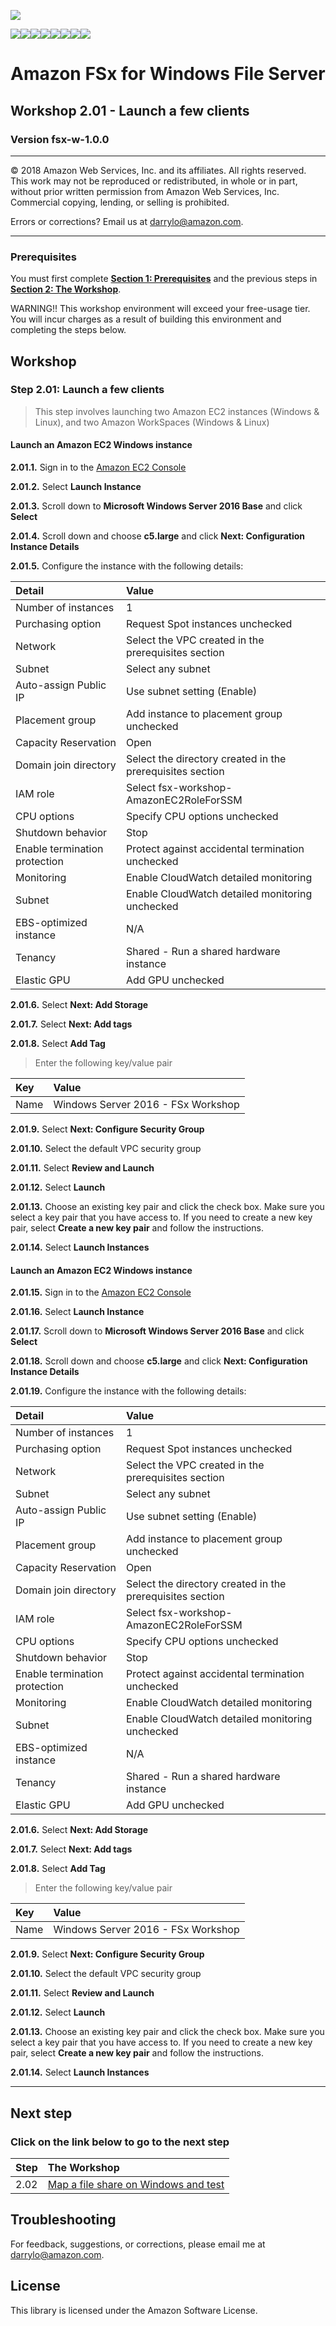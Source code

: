 ![](https://s3.amazonaws.com/aws-us-east-1/tutorial/AWS_logo_PMS_300x180.png)

![](https://s3.amazonaws.com/aws-us-east-1/tutorial/100x100_benefit_available.png)![](https://s3.amazonaws.com/aws-us-east-1/tutorial/100x100_benefit_ingergration.png)![](https://s3.amazonaws.com/aws-us-east-1/tutorial/100x100_benefit_ecryption-lock.png)![](https://s3.amazonaws.com/aws-us-east-1/tutorial/100x100_benefit_fully-managed.png)![](https://s3.amazonaws.com/aws-us-east-1/tutorial/100x100_benefit_lowcost-affordable.png)![](https://s3.amazonaws.com/aws-us-east-1/tutorial/100x100_benefit_performance.png)![](https://s3.amazonaws.com/aws-us-east-1/tutorial/100x100_benefit_scalable.png)![](https://s3.amazonaws.com/aws-us-east-1/tutorial/100x100_benefit_storage.png)
# **Amazon FSx for Windows File Server**

## Workshop 2.01 - Launch a few clients

### Version fsx-w-1.0.0

---

© 2018 Amazon Web Services, Inc. and its affiliates. All rights reserved. This work may not be  reproduced or redistributed, in whole or in part, without prior written permission from Amazon Web Services, Inc. Commercial copying, lending, or selling is prohibited.

Errors or corrections? Email us at [darrylo@amazon.com](mailto:darrylo@amazon.com).

---

### Prerequisites

You must first complete [**Section 1: Prerequisites**](../README.md) and the previous steps in [**Section 2: The Workshop**](../README.md).

WARNING!! This workshop environment will exceed your free-usage tier. You will incur charges as a result of building this environment and completing the steps below.

## Workshop

### Step 2.01: Launch a few clients

> This step involves launching two Amazon EC2 instances (Windows & Linux), and two Amazon WorkSpaces (Windows & Linux)

#### Launch an Amazon EC2 Windows instance

**2.01.1.** Sign in to the [Amazon EC2 Console](https://console.aws.amazon.com/ec2/)

**2.01.2.** Select **Launch Instance**

**2.01.3.** Scroll down to **Microsoft Windows Server 2016 Base** and click **Select**

**2.01.4.** Scroll down and choose **c5.large** and click **Next: Configuration Instance Details**

**2.01.5.** Configure the instance with the following details:

| Detail | Value |
| :--- | :--- |
| Number of instances | 1 |
| Purchasing option | Request Spot instances unchecked |
| Network | Select the VPC created in the prerequisites section |
| Subnet | Select any subnet |
| Auto-assign Public IP | Use subnet setting (Enable) |
| Placement group | Add instance to placement group unchecked |
| Capacity Reservation | Open |
| Domain join directory | Select the directory created in the prerequisites section |
| IAM role | Select fsx-workshop-AmazonEC2RoleForSSM |
| CPU options | Specify CPU options unchecked |
| Shutdown behavior | Stop |
| Enable termination protection | Protect against accidental termination unchecked |
| Monitoring | Enable CloudWatch detailed monitoring |
| Subnet | Enable CloudWatch detailed monitoring unchecked |
| EBS-optimized instance | N/A |
| Tenancy | Shared - Run a shared hardware instance |
| Elastic GPU | Add GPU unchecked |

**2.01.6.** Select **Next: Add Storage**

**2.01.7.** Select **Next: Add tags**

**2.01.8.** Select **Add Tag**

> Enter the following key/value pair

| Key | Value |
| :--- | :--- |
| Name | Windows Server 2016 - FSx Workshop |

**2.01.9.** Select **Next: Configure Security Group**

**2.01.10.** Select the default VPC security group

**2.01.11.** Select **Review and Launch**

**2.01.12.** Select **Launch**

**2.01.13.** Choose an existing key pair and click the check box. Make sure you select a key pair that you have access to. If you need to create a new key pair, select **Create a new key pair** and follow the instructions.

**2.01.14.** Select **Launch Instances**

#### Launch an Amazon EC2 Windows instance

**2.01.15.** Sign in to the [Amazon EC2 Console](https://console.aws.amazon.com/ec2/)

**2.01.16.** Select **Launch Instance**

**2.01.17.** Scroll down to **Microsoft Windows Server 2016 Base** and click **Select**

**2.01.18.** Scroll down and choose **c5.large** and click **Next: Configuration Instance Details**

**2.01.19.** Configure the instance with the following details:

| Detail | Value |
| :--- | :--- |
| Number of instances | 1 |
| Purchasing option | Request Spot instances unchecked |
| Network | Select the VPC created in the prerequisites section |
| Subnet | Select any subnet |
| Auto-assign Public IP | Use subnet setting (Enable) |
| Placement group | Add instance to placement group unchecked |
| Capacity Reservation | Open |
| Domain join directory | Select the directory created in the prerequisites section |
| IAM role | Select fsx-workshop-AmazonEC2RoleForSSM |
| CPU options | Specify CPU options unchecked |
| Shutdown behavior | Stop |
| Enable termination protection | Protect against accidental termination unchecked |
| Monitoring | Enable CloudWatch detailed monitoring |
| Subnet | Enable CloudWatch detailed monitoring unchecked |
| EBS-optimized instance | N/A |
| Tenancy | Shared - Run a shared hardware instance |
| Elastic GPU | Add GPU unchecked |

**2.01.6.** Select **Next: Add Storage**

**2.01.7.** Select **Next: Add tags**

**2.01.8.** Select **Add Tag**

> Enter the following key/value pair

| Key | Value |
| :--- | :--- |
| Name | Windows Server 2016 - FSx Workshop |

**2.01.9.** Select **Next: Configure Security Group**

**2.01.10.** Select the default VPC security group

**2.01.11.** Select **Review and Launch**

**2.01.12.** Select **Launch**

**2.01.13.** Choose an existing key pair and click the check box. Make sure you select a key pair that you have access to. If you need to create a new key pair, select **Create a new key pair** and follow the instructions.

**2.01.14.** Select **Launch Instances**


---
## Next step
### Click on the link below to go to the next step

| Step | The Workshop |
| --- | :--- |
| 2.02 | [Map a file share on Windows and test](./2.02-map-fileshare-and-test)


## Troubleshooting
For feedback, suggestions, or corrections, please email me at [darrylo@amazon.com](mailto:darrylo@amazon.com).

## License
This library is licensed under the Amazon Software License.

